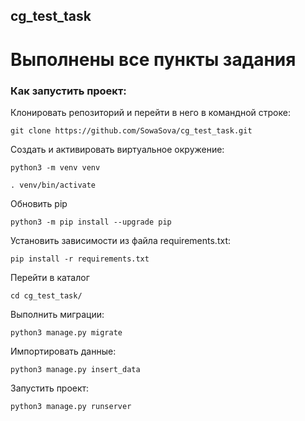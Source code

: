 ## cg_test_task

# Выполнены все пункты задания

### Как запустить проект:

Клонировать репозиторий и перейти в него в командной строке:
```
git clone https://github.com/SowaSova/cg_test_task.git
```

Cоздать и активировать виртуальное окружение:
```
python3 -m venv venv
```
```
. venv/bin/activate
```

Обновить pip
```
python3 -m pip install --upgrade pip
```

Установить зависимости из файла requirements.txt:
```
pip install -r requirements.txt
```

Перейти в каталог
```
cd cg_test_task/
```

Выполнить миграции:
```
python3 manage.py migrate
```

Импортировать данные:
```
python3 manage.py insert_data
```

Запустить проект:
```
python3 manage.py runserver
```

